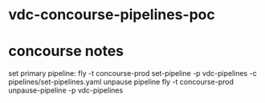 # vdc-concourse-pipelines-poc

# concourse notes
set primary pipeline:
fly -t concourse-prod set-pipeline -p vdc-pipelines -c pipelines/set-pipelines.yaml
unpause pipeline
fly -t concourse-prod unpause-pipeline -p vdc-pipelines